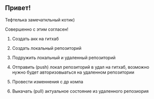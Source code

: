 ## Привет!

Тефтелька замечаткльный котик)

Совершенно с этим согласен!

1. Создать акк на гитхаб

2. Создать локальный репозиторий

3. Подружить локальный и удаленный репозиторий

4. Отправить (push) локал репозиторий в удал на гитхаб, возможно нужно будет авторизовыаться на удаленном репозитории

5. Провести изменнения  с др компа

6. Выкачать (pull) актуальное состояние из удаленного репозиория